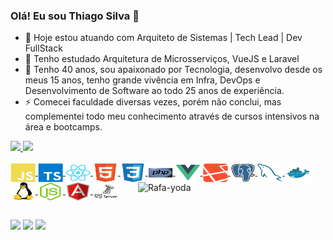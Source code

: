 ### Olá! Eu sou Thiago Silva 👋



- 🔭 Hoje estou atuando com Arquiteto de Sistemas | Tech Lead | Dev FullStack
- 🌱 Tenho estudado Arquitetura de Microsserviços, VueJS e Laravel
- 💬 Tenho 40 anos, sou apaixonado por Tecnologia, desenvolvo desde os meus 15 anos, tenho grande vivência em Infra, DevOps e Desenvolvimento de Software ao todo 25 anos de experiência.
- ⚡ Comecei faculdade diversas vezes, porém não conclui, mas complementei todo meu conhecimento através de cursos intensivos na área e bootcamps.

 <div>
  <a href="https://github.com/tsnetwork">
  <img height="180em" src="https://github-readme-stats.vercel.app/api?username=tsnetwork&show_icons=true&theme=dracula&include_all_commits=true&count_private=true"/>
  <img height="180em" src="https://github-readme-stats.vercel.app/api/top-langs/?username=tsnetwork&layout=compact&langs_count=7&theme=dracula"/>
</div>
  
<div style="display: inline_block"><br>
  <img align="center" alt="TsNetwork-Js" height="30" width="40" src="https://raw.githubusercontent.com/devicons/devicon/master/icons/javascript/javascript-plain.svg">
  <img align="center" alt="TsNetwork-Ts" height="30" width="40" src="https://raw.githubusercontent.com/devicons/devicon/master/icons/typescript/typescript-plain.svg">
  <img align="center" alt="TsNetwork-React" height="30" width="40" src="https://raw.githubusercontent.com/devicons/devicon/master/icons/react/react-original.svg">
  <img align="center" alt="TsNetwork-HTML" height="30" width="40" src="https://raw.githubusercontent.com/devicons/devicon/master/icons/html5/html5-original.svg">
  <img align="center" alt="TsNetwork-CSS" height="30" width="40" src="https://raw.githubusercontent.com/devicons/devicon/master/icons/css3/css3-original.svg">  
  <img align="center" alt="TsNetwork-PHP" height="30" width="40" src="https://raw.githubusercontent.com/devicons/devicon/master/icons/php/php-original.svg">
  <img align="center" alt="TsNetwork-VueJs" height="30" width="40" src="https://raw.githubusercontent.com/devicons/devicon/master/icons/vuejs/vuejs-original.svg">
  <img align="center" alt="TsNetwork-Laravel" height="30" width="40" src="https://raw.githubusercontent.com/devicons/devicon/master/icons/laravel/laravel-plain.svg">
  <img align="center" alt="TsNetwork-postgres" height="30" width="40" src="https://raw.githubusercontent.com/devicons/devicon/master/icons/postgresql/postgresql-original.svg">
  <img align="center" alt="TsNetwork-mysql" height="30" width="40" src="https://raw.githubusercontent.com/devicons/devicon/master/icons/mysql/mysql-original.svg">
  <img align="center" alt="TsNetwork-docker" height="30" width="40" src="https://raw.githubusercontent.com/devicons/devicon/master/icons/docker/docker-original.svg">
  <img align="center" alt="TsNetwork-linux" height="30" width="40" src="https://raw.githubusercontent.com/devicons/devicon/master/icons/linux/linux-original.svg">
  <img align="center" alt="TsNetwork-node" height="30" width="40" src="https://raw.githubusercontent.com/devicons/devicon/master/icons/nodejs/nodejs-original.svg">
  <img align="center" alt="TsNetwork-angular" height="30" width="40" src="https://raw.githubusercontent.com/devicons/devicon/master/icons/angularjs/angularjs-original.svg">
  <img align="center" alt="TsNetwork-Laravel" height="30" width="40" src="https://raw.githubusercontent.com/devicons/devicon/master/icons/microsoftsqlserver/microsoftsqlserver-plain-wordmark.svg">
  <img align="right" alt="Rafa-yoda" src="https://i.pinimg.com/originals/85/76/10/857610b192b42ea71d293aa00b21a7ee.gif" width="300">
</div>

  ##
  
  <div>
  <a href = "mailto:adsl.thiago@gmail.com"><img src="https://img.shields.io/badge/Gmail-D14836?style=for-the-badge&logo=gmail&logoColor=white" target="_blank"></a>
  <a href="https://www.linkedin.com/in/thiago-silva-81a1a398/" target="_blank"><img src="https://img.shields.io/badge/-LinkedIn-%230077B5?style=for-the-badge&logo=linkedin&logoColor=white" target="_blank"></a> 
    <a href="https://api.whatsapp.com/send?phone=5551983149171&text=Vi%20seu%20perfil%20no%20GitHub" target="_blank"><img src="https://img.shields.io/badge/WhatsApp-25D366?style=for-the-badge&logo=whatsapp&logoColor=white" target="_blank"></a> 
    
    
  </div>

